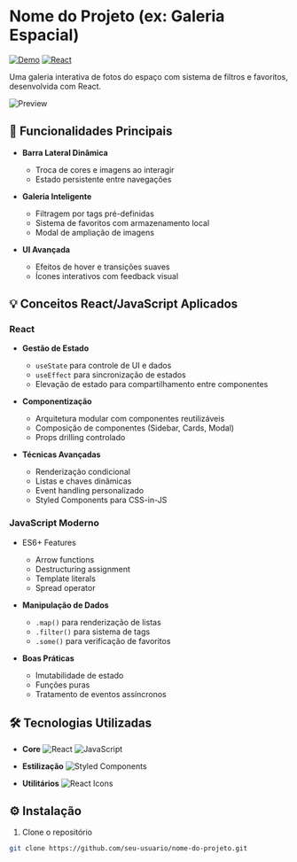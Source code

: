 # Nome do Projeto (ex: Galeria Espacial)

[![Demo](https://img.shields.io/badge/Live_Demo-7B78E5?style=for-the-badge)](link-do-deploy)
[![React](https://img.shields.io/badge/React-20232A?style=for-the-badge&logo=react)](https://react.dev/)

Uma galeria interativa de fotos do espaço com sistema de filtros e favoritos, desenvolvida com React.

![Preview](./preview.gif)

## 🚀 Funcionalidades Principais

- **Barra Lateral Dinâmica**
  - Troca de cores e imagens ao interagir
  - Estado persistente entre navegações

- **Galeria Inteligente**
  - Filtragem por tags pré-definidas
  - Sistema de favoritos com armazenamento local
  - Modal de ampliação de imagens

- **UI Avançada**
  - Efeitos de hover e transições suaves
  - Ícones interativos com feedback visual

## 💡 Conceitos React/JavaScript Aplicados

### React
- **Gestão de Estado**
  - `useState` para controle de UI e dados
  - `useEffect` para sincronização de estados
  - Elevação de estado para compartilhamento entre componentes

- **Componentização**
  - Arquitetura modular com componentes reutilizáveis
  - Composição de componentes (Sidebar, Cards, Modal)
  - Props drilling controlado

- **Técnicas Avançadas**
  - Renderização condicional
  - Listas e chaves dinâmicas
  - Event handling personalizado
  - Styled Components para CSS-in-JS

### JavaScript Moderno
- ES6+ Features
  - Arrow functions
  - Destructuring assignment
  - Template literals
  - Spread operator

- **Manipulação de Dados**
  - `.map()` para renderização de listas
  - `.filter()` para sistema de tags
  - `.some()` para verificação de favoritos

- **Boas Práticas**
  - Imutabilidade de estado
  - Funções puras
  - Tratamento de eventos assíncronos

## 🛠️ Tecnologias Utilizadas

- **Core**
  ![React](https://img.shields.io/badge/React-61DAFB?logo=react&logoColor=white&style=flat)
  ![JavaScript](https://img.shields.io/badge/JavaScript-F7DF1E?logo=javascript&logoColor=black&style=flat)

- **Estilização**
  ![Styled Components](https://img.shields.io/badge/Styled_Components-DB7093?logo=styled-components&logoColor=white&style=flat)

- **Utilitários**
  ![React Icons](https://img.shields.io/badge/React_Icons-FF4081?logo=react&logoColor=white&style=flat)

## ⚙️ Instalação

1. Clone o repositório
```bash
git clone https://github.com/seu-usuario/nome-do-projeto.git